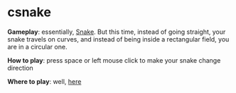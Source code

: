 # csnake

**Gameplay**: essentially, [Snake](https://it.wikipedia.org/wiki/Snake). But this
time, instead of going straight, your snake travels on curves, and instead of being
inside a rectangular field, you are in a circular one.

**How to play**: press space or left mouse click to make your snake change direction

**Where to play**: well, [here](https://michelebucelli.github.io/csnake)
